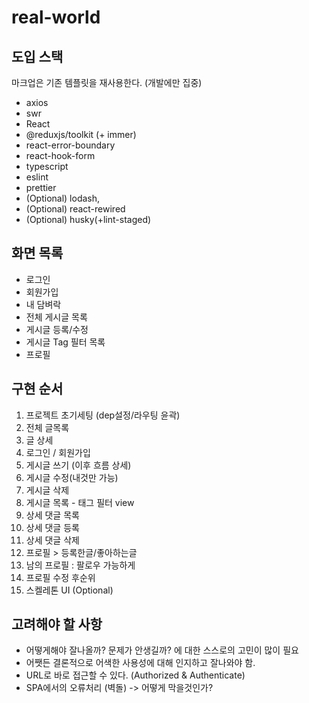 # real-world

## 도입 스택
마크업은 기존 템플릿을 재사용한다. (개발에만 집중)
- axios
- swr
- React
- @reduxjs/toolkit (+ immer)
- react-error-boundary
- react-hook-form
- typescript
- eslint
- prettier
- (Optional) lodash,
- (Optional) react-rewired
- (Optional) husky(+lint-staged)

## 화면 목록
- 로그인
- 회원가입
- 내 담벼락
- 전체 게시글 목록
- 게시글 등록/수정
- 게시글 Tag 필터 목록
- 프로필


## 구현 순서
1. 프로젝트 초기세팅 (dep설정/라우팅 윤곽)
2. 전체 글목록
3. 글 상세
4. 로그인 / 회원가입
5. 게시글 쓰기 (이후 흐름 상세)
6. 게시글 수정(내것만 가능)
7. 게시글 삭제
8. 게시글 목록 - 태그 필터 view
9. 상세 댓글 목록
10. 상세 댓글 등록
11. 상세 댓글 삭제
12. 프로필 > 등록한글/좋아하는글
13. 남의 프로필 : 팔로우 가능하게
14. 프로필 수정 후순위
15. 스켈레톤 UI (Optional)

## 고려해야 할 사항
- 어떻게해야 잘나올까? 문제가 안생길까? 에 대한 스스로의 고민이 많이 필요
- 어쨋든 결론적으로 어색한 사용성에 대해 인지하고 잘나와야 함.
- URL로 바로 접근할 수 있다. (Authorized & Authenticate)
- SPA에서의 오류처리 (벽돌) -> 어떻게 막을것인가?